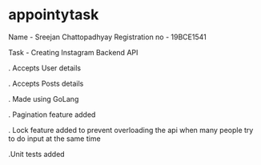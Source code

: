 # appointytask
Name - Sreejan Chattopadhyay
Registration no - 19BCE1541

Task - Creating Instagram Backend API

. Accepts User details

. Accepts Posts details

. Made using GoLang

. Pagination feature added

. Lock feature added to prevent overloading the api when many people try to do input at the same time

.Unit tests added
